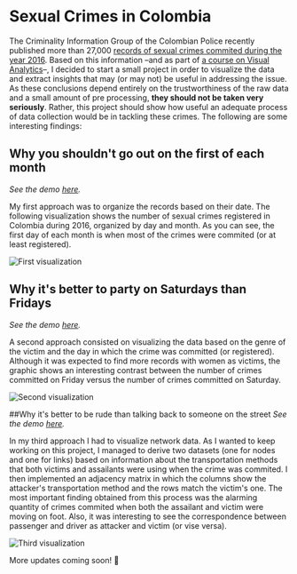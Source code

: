 # Sexual Crimes in Colombia
The Criminality Information Group of the Colombian Police recently published more than 27,000 [records of sexual
crimes commited during the year 2016](https://www.datos.gov.co/Seguridad-y-Defensa/Delitos-Sexuales-2016/3j7m-zgyi).
Based on this information –and as part of [a course on Visual Analytics](http://johnguerra.co/classes/visual_analytics_fall_2017/)–, I decided to start a small project in order to visualize the data and extract insights that may (or may not) be useful in addressing the issue. As these conclusions depend entirely on the trustworthiness of the raw data and a small amount of pre processing, **they should not be taken very seriously**. Rather, this project should show how useful an adequate process of data collection would be in tackling these crimes. The following are some interesting findings:

## Why you shouldn't go out on the first of each month
*See the demo [here](https://marianaviro.github.io/delitos_sexuales/).*

My first approach was to organize the records based on their date. The following visualization shows the number of sexual
crimes registered in Colombia during 2016, organized by day and month. As you can see, the first day of each month is when
most of the crimes were commited (or at least registered).

![First visualization](https://cdn.rawgit.com/marianaviro/delitos_sexuales/c235ab68/img/static.png)


## Why it's better to party on Saturdays than Fridays
*See the demo [here](https://marianaviro.github.io/delitos_sexuales_2/).*

A second approach consisted on visualizing the data based on the genre of the victim and the day in which the crime was
committed (or registered). Although it was expected to find more records with women as victims, the graphic shows an
interesting contrast between the number of crimes committed on Friday versus the number of crimes committed on Saturday. 

![Second visualization](https://cdn.rawgit.com/marianaviro/delitos_sexuales_2/7c6eaa8a/img/static.png)


##Why it's better to be rude than talking back to someone on the street
*See the demo [here](https://marianaviro.github.io/delitos_sexuales_3/).*

In my third approach I had to visualize network data. As I wanted to keep working on this project, I managed to derive two
datasets (one for nodes and one for links) based on information about the transportation methods that both victims and
assailants were using when the crime was commited. I then implemented an adjacency matrix in which the columns show the
attacker's transportation method and the rows match the victim's one. The most important finding obtained from this process
was the alarming quantity of crimes commited when both the assailant and victim were moving on foot. Also, it was interesting
to see the correspondence between passenger and driver as attacker and victim (or vise versa).

![Third visualization](https://cdn.rawgit.com/marianaviro/delitos_sexuales_3/master/img/static.png)

More updates coming soon! :star2:
